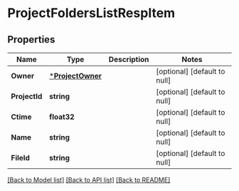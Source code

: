 # ProjectFoldersListRespItem

## Properties
Name | Type | Description | Notes
------------ | ------------- | ------------- | -------------
**Owner** | [***ProjectOwner**](ProjectOwner.md) |  | [optional] [default to null]
**ProjectId** | **string** |  | [optional] [default to null]
**Ctime** | **float32** |  | [optional] [default to null]
**Name** | **string** |  | [optional] [default to null]
**FileId** | **string** |  | [optional] [default to null]

[[Back to Model list]](../README.md#documentation-for-models) [[Back to API list]](../README.md#documentation-for-api-endpoints) [[Back to README]](../README.md)


